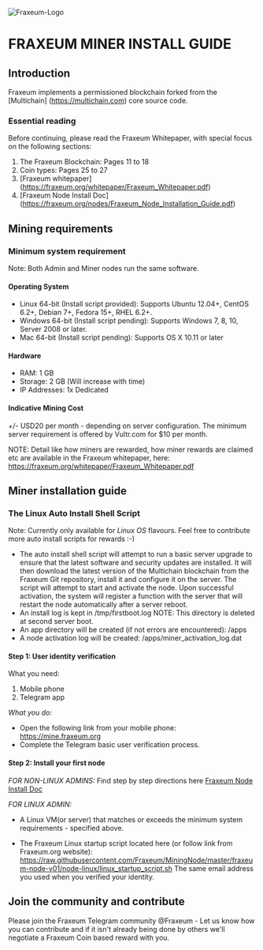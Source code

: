 ![Fraxeum-Logo](https://fraxeum.org/assets/img/logo-400x120-colour.png)


# FRAXEUM MINER INSTALL GUIDE
## Introduction
Fraxeum implements a permissioned blockchain forked from the [Multichain] (https://multichain.com) core source code. 

### Essential reading
Before continuing, please read the Fraxeum Whitepaper, with special focus on the following sections:
1. The Fraxeum Blockchain: Pages 11 to 18
2. Coin types: Pages 25 to 27
3. [Fraxeum whitepaper] (https://fraxeum.org/whitepaper/Fraxeum_Whitepaper.pdf)
4. [Fraxeum Node Install Doc] (https://fraxeum.org/nodes/Fraxeum_Node_Installation_Guide.pdf)

## Mining requirements
### Minimum system requirement
Note: Both Admin and Miner nodes run the same software.

#### Operating System 
- Linux 64-bit (Install script provided): Supports Ubuntu 12.04+, CentOS 6.2+, Debian 7+, Fedora 15+, RHEL 6.2+. 
- Windows 64-bit (Install script pending): Supports Windows 7, 8, 10, Server 2008 or later. 
- Mac 64-bit (Install script pending): Supports OS X 10.11 or later

#### Hardware
- RAM: 1 GB
- Storage: 2 GB (Will increase with time)
- IP Addresses: 1x Dedicated

#### Indicative Mining Cost
+/- USD20 per month - depending on server configuration. The minimum server requirement is offered by Vultr.com for $10 per month.

NOTE: Detail like how miners are rewarded, how miner rewards are claimed etc are available in the Fraxeum whitepaper, here: https://fraxeum.org/whitepaper/Fraxeum_Whitepaper.pdf

## Miner installation guide
### The Linux Auto Install Shell Script
Note: Currently only available for _Linux OS_ flavours. Feel free to contribute more auto install scripts for rewards :-)

- The auto install shell script will attempt to run a basic server upgrade to ensure that the latest software and security updates are installed. It will then download the latest version of the Multichain blockchain from the Fraxeum Git repository, install it and configure it on the server. The script will attempt to start and activate the node. Upon successful activation, the system will register a function with the server that will restart the node automatically after a server reboot.
- An install log is kept in /tmp/firstboot.log NOTE: This directory is deleted at second server boot.
- An app directory will be created (if not errors are encountered): /apps
- A node activation log will be created: /apps/miner_activation_log.dat

#### Step 1: User identity verification
What you need:
1. Mobile phone
2. Telegram app

_What you do:_
- Open the following link from your mobile phone: https://mine.fraxeum.org
- Complete the Telegram basic user verification process. 

#### Step 2: Install your first node
_FOR NON-LINUX ADMINS:_ 
Find step by step directions here [Fraxeum Node Install Doc](https://fraxeum.org/nodes/Fraxeum_Node_Installation_Guide.pdf)

_FOR LINUX ADMIN:_
- A Linux VM(or server) that matches or exceeds the minimum system requirements - specified above. 

- The Fraxeum Linux startup script located here (or follow link from Fraxeum.org website): 
https://raw.githubusercontent.com/Fraxeum/MiningNode/master/fraxeum-node-v01/node-linux/linux_startup_script.sh
The same email address you used when you verified your identity.

## Join the community and contribute
Please join the Fraxeum Telegram community @Fraxeum - Let us know how you can contribute and if it isn't already being done by others we'll negotiate a Fraxeum Coin based reward with you.




